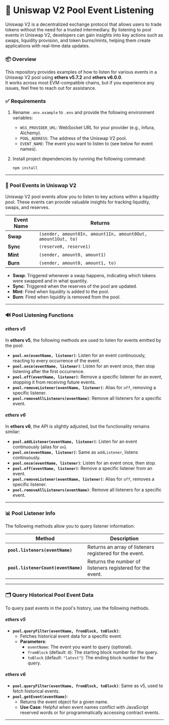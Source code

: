 # 🦄 Uniswap V2 Pool Event Listening

Uniswap V2 is a decentralized exchange protocol that allows users to trade tokens without the need for a trusted intermediary. By listening to pool events in Uniswap V2, developers can gain insights into key actions such as swaps, liquidity provision, and token burns/mints, helping them create applications with real-time data updates.

### 📦 Overview
This repository provides examples of how to listen for various events in a Uniswap V2 pool using **ethers v5.7.2** and **ethers v6.0.0**.  
It works across most EVM-compatible chains, but if you experience any issues, feel free to reach out for assistance.

### ✅ Requirements
1. Rename `.env.example` to `.env` and provide the following environment variables:
   - `WSS_PROVIDER_URL`: WebSocket URL for your provider (e.g., Infura, Alchemy).
   - `POOL_ADDRESS`: The address of the Uniswap V2 pool.
   - `EVENT_NAME`: The event you want to listen to (see below for event names).

2. Install project dependencies by running the following command:
   ```bash
   npm install
   ```

--- 

### 📜 Pool Events in Uniswap V2

Uniswap V2 pool events allow you to listen to key actions within a liquidity pool. These events can provide valuable insights for tracking liquidity, swaps, and reserves.

| Event Name    | Returns                                            |
|---------------|----------------------------------------------------|
| **Swap**      | `(sender, amount0In, amount1In, amount0Out, amount1Out, to)` |
| **Sync**      | `(reserve0, reserve1)` |
| **Mint**      | `(sender, amount0, amount1)` |
| **Burn**      | `(sender, amount0, amount1, to)` |

- **Swap**: Triggered whenever a swap happens, indicating which tokens were swapped and in what quantity.
- **Sync**: Triggered when the reserves of the pool are updated.
- **Mint**: Fired when liquidity is added to the pool.
- **Burn**: Fired when liquidity is removed from the pool.

---

### 🔊 Pool Listening Functions

#### *ethers v5*
In **ethers v5**, the following methods are used to listen for events emitted by the pool:

- **`pool.on(eventName, listener)`**: Listen for an event continuously, reacting to every occurrence of the event.
- **`pool.once(eventName, listener)`**: Listen for an event once, then stop listening after the first occurrence.
- **`pool.off(eventName, listener)`**: Remove a specific listener for an event, stopping it from receiving future events.
- **`pool.removeListener(eventName, listener)`**: Alias for `off`, removing a specific listener.
- **`pool.removeAllListeners(eventName)`**: Remove all listeners for a specific event.

#### *ethers v6*
In **ethers v6**, the API is slightly adjusted, but the functionality remains similar:

- **`pool.addListener(eventName, listener)`**: Listen for an event continuously (alias for `on`).
- **`pool.on(eventName, listener)`**: Same as `addListener`, listens continuously.
- **`pool.once(eventName, listener)`**: Listen for an event once, then stop.
- **`pool.off(eventName, listener)`**: Remove a specific listener from an event.
- **`pool.removeListener(eventName, listener)`**: Alias for `off`, removes a specific listener.
- **`pool.removeAllListeners(eventName)`**: Remove all listeners for a specific event.

---

### 📊 Pool Listener Info

The following methods allow you to query listener information:

| Method                            | Description                                          |
|------------------------------------|------------------------------------------------------|
| **`pool.listeners(eventName)`**  | Returns an array of listeners registered for the event. |
| **`pool.listenerCount(eventName)`** | Returns the number of listeners registered for the event. |

---

### 🗂️ Query Historical Pool Event Data

To query past events in the pool's history, use the following methods.

#### *ethers v5*
- **`pool.queryFilter(eventName, fromBlock, toBlock)`**:
  - Fetches historical event data for a specific event.
  - **Parameters**:
    - `eventName`: The event you want to query (optional).
    - `fromBlock` (default: `0`): The starting block number for the query.
    - `toBlock` (default: `"latest"`): The ending block number for the query.

#### *ethers v6*
- **`pool.queryFilter(eventName, fromBlock, toBlock)`**: Same as v5, used to fetch historical events.
- **`pool.getEvent(eventName)`**:
  - Returns the event object for a given name.
  - **Use Case**: Helpful when event names conflict with JavaScript reserved words or for programmatically accessing contract events.

---
